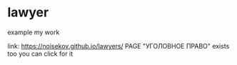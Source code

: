 # lawyer

example my work

link: https://noisekov.github.io/lawyers/
PAGE "УГОЛОВНОЕ ПРАВО" exists too you can click for it

